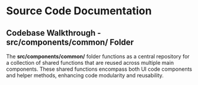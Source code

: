 # Source Code Documentation

## Codebase Walkthrough - **src/components/common/** Folder

The **src/components/common/** folder functions as a central repository for a collection of shared functions that are reused across multiple main components. These shared functions encompass both UI code components and helper methods, enhancing code modularity and reusability.

